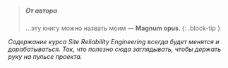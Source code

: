 > ##### От автора
>
> ...эту книгу можно назвать моим &mdash; **Magnum opus**.
{: .block-tip }

*Содержание курса Site Reliability Engineering всегда будет менятся и дорабатываться. Так, что полезно сюда заглядывать, чтобы держать руку на пульсе проекта.*

